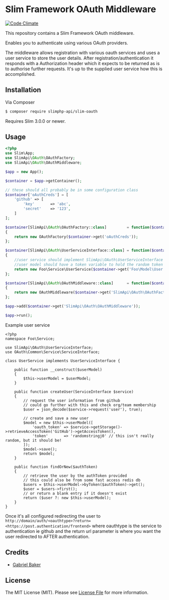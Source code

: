 # Slim Framework OAuth Middleware

[![Code Climate](https://codeclimate.com/github/slimphp-api/slim-oauth/badges/gpa.svg)](https://codeclimate.com/github/slimphp-api/slim-oauth)


This repository contains a Slim Framework OAuth middleware.

Enables you to authenticate using various OAuth providers.

The middleware allows registration with various oauth services and uses a user service to store the user details.
After registration/authentication it responds with a Authorization header which it expects to be returned as is to authorise further requests.
It's up to the supplied user service how this is accomplished.

## Installation

Via Composer

``` bash
$ composer require slimphp-api/slim-oauth
```

Requires Slim 3.0.0 or newer.

## Usage

```php
<?php
use Slim\App;
use SlimApi\OAuth\OAuthFactory;
use SlimApi\OAuth\OAuthMiddleware;

$app = new App();

$container = $app->getContainer();

// these should all probably be in some configuration class
$container['oAuthCreds'] = [
    'github' => [
        'key'       => 'abc',
        'secret'    => '123',
    ]
];

$container[SlimApi\OAuth\OAuthFactory::class]         = function($container)
{
    return new OAuthFactory($container->get('oAuthCreds'));
};

$container[SlimApi\OAuth\UserServiceInterface::class] = function($container)
{
    //user service should implement SlimApi\OAuth\UserServiceInterface
    //user model should have a token variable to hold the random token sent to the client
    return new Foo\Service\UserService($container->get('Foo\Model\User'));
};

$container[SlimApi\OAuth\OAuthMiddleware::class]      = function($container)
{
    return new OAuthMiddleware($container->get('SlimApi\OAuth\OAuthFactory'), $container->get('SlimApi\OAuth\UserServiceInterface'));
};

$app->add($container->get('SlimApi\OAuth\OAuthMiddleware'));

$app->run();
```

Example user service

```
<?php
namespace Foo\Service;

use SlimApi\OAuth\UserServiceInterface;
use OAuth\Common\Service\ServiceInterface;

class UserService implements UserServiceInterface {

    public function __construct($userModel)
    {
        $this->userModel = $userModel;
    }

    public function createUser(ServiceInterface $service)
    {
        // request the user information from github
        // could go further with this and check org/team membership
        $user = json_decode($service->request('user'), true);

        // create and save a new user
        $model = new $this->userModel([
            'oauth_token' => $service->getStorage()->retrieveAccessToken('GitHub')->getAccessToken(),
            'token'       => 'randomstringj0' // this isn't really random, but it should be!
        ]);
        $model->save();
        return $model;
    }

    public function findOrNew($authToken)
    {
        // retrieve the user by the authToken provided
        // this could also be from some fast access redis db
        $users = $this->userModel->byToken($authToken)->get();
        $user = $users->first();
        // or return a blank entry if it doesn't exist
        return ($user ?: new $this->userModel);
    }
}
```

Once it's all configured redirecting the user to `http://domain/auth/<oauthtype>?return=<https://post.authentication/frontend>`
where oauthtype is the service to authentication ie github and the return url parameter is where you want the user redirected to AFTER authentication.

## Credits

- [Gabriel Baker](https://github.com/gabriel403)

## License

The MIT License (MIT). Please see [License File](LICENSE.md) for more information.
